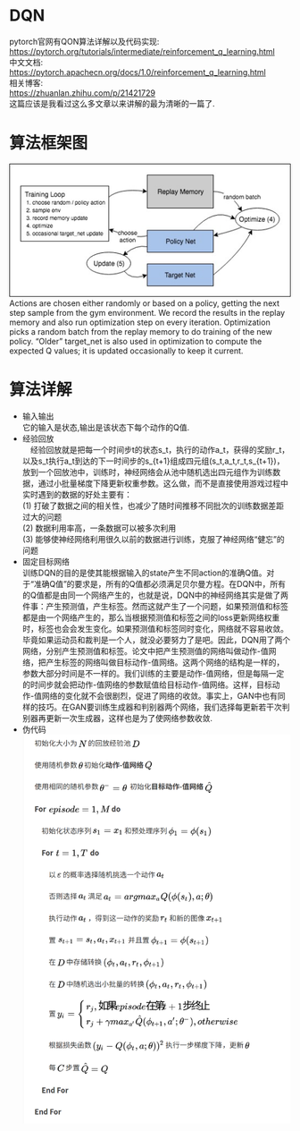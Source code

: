 # DQN
pytorch官网有QON算法详解以及代码实现: <br>
https://pytorch.org/tutorials/intermediate/reinforcement_q_learning.html <br>
中文文档: <br>
https://pytorch.apachecn.org/docs/1.0/reinforcement_q_learning.html <br>
相关博客: <br>
https://zhuanlan.zhihu.com/p/21421729 <br>
这篇应该是我看过这么多文章以来讲解的最为清晰的一篇了. <br>
# 算法框架图
![DQN](https://github.com/MA-JIE/Reinforcement-Learning-MJ/blob/master/%E6%B7%B1%E5%BA%A6%E5%BC%BA%E5%8C%96%E5%AD%A6%E4%B9%A0/DQN/img/DQN.jpg) <br>
Actions are chosen either randomly or based on a policy, getting the next step sample from the gym environment. We record the results in the replay memory and also run optimization step on every iteration. Optimization picks a random batch from the replay memory to do training of the new policy. “Older” target_net is also used in optimization to compute the expected Q values; it is updated occasionally to keep it current. <br>
# 算法详解
* 输入输出 <br>
它的输入是状态,输出是该状态下每个动作的Q值.<br>
* 经验回放 <br>
 经验回放就是把每一个时间步t的状态s_t，执行的动作a_t，获得的奖励r_t，以及s_t执行a_t到达的下一时间步的s_{t+1}组成四元组(s_t,a_t,r_t,s_{t+1})，放到一个回放池中，训练时，神经网络会从池中随机选出四元组作为训练数据，通过小批量梯度下降更新权重参数。这么做，而不是直接使用游戏过程中实时遇到的数据的好处主要有：<br>
(1) 打破了数据之间的相关性，也减少了随时间推移不同批次的训练数据差距过大的问题 <br>
(2) 数据利用率高，一条数据可以被多次利用 <br>
(3) 能够使神经网络利用很久以前的数据进行训练，克服了神经网络“健忘”的问题 <br>
* 固定目标网络 <br>
训练DQN的目的是使其能根据输入的state产生不同action的准确Q值。对于“准确Q值”的要求是，所有的Q值都必须满足贝尔曼方程。在DQN中，所有的Q值都是由同一个网络产生的，也就是说，DQN中的神经网络其实是做了两件事：产生预测值，产生标签。然而这就产生了一个问题，如果预测值和标签都是由一个网络产生的，那么当根据预测值和标签之间的loss更新网络权重时，标签也会会发生变化。如果预测值和标签同时变化，网络就不容易收敛。毕竟如果运动员和裁判是一个人，就没必要努力了是吧。因此，DQN用了两个网络，分别产生预测值和标签。论文中把产生预测值的网络叫做动作-值网络，把产生标签的网络叫做目标动作-值网络。这两个网络的结构是一样的，参数大部分时间是不一样的。我们训练的主要是动作-值网络，但是每隔一定的时间步就会把动作-值网络的参数赋值给目标动作-值网络。这样，目标动作-值网络的变化就不会很剧烈，促进了网络的收敛。事实上，GAN中也有同样的技巧。在GAN要训练生成器和判别器两个网络，我们选择每更新若干次判别器再更新一次生成器，这样也是为了使网络参数收敛. <br>
* 伪代码
![DQN](https://github.com/MA-JIE/Reinforcement-Learning-MJ/blob/master/%E6%B7%B1%E5%BA%A6%E5%BC%BA%E5%8C%96%E5%AD%A6%E4%B9%A0/DQN/img/DQN1.png) <br>
